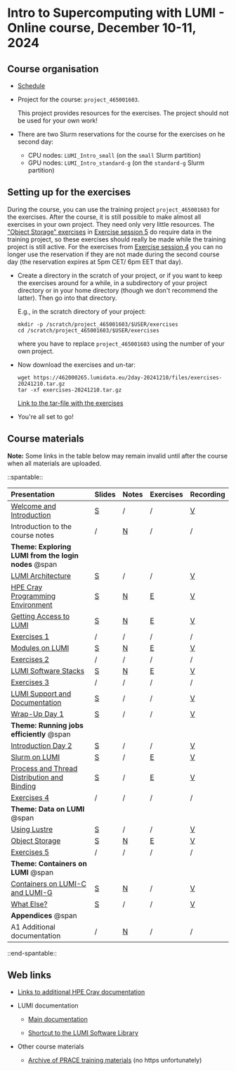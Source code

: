 # Intro to Supercomputing with LUMI - Online course, December 10-11, 2024

## Course organisation

-   [Schedule](schedule.md)

<!--
-   [HedgeDoc for questions](https://md.sigma2.no/lumi-intro-course-amsterdam-may24?both)
-->

-   Project for the course: `project_465001603`.

    This project provides resources for the exercises. The project should not be used for your own work!

-   There are two Slurm reservations for the course for the exercises on he second day:

    -   CPU nodes: `LUMI_Intro_small` (on the `small` Slurm partition)
    -   GPU nodes: `LUMI_Intro_standard-g` (on the `standard-g` Slurm partition)

## Setting up for the exercises

During the course, you can use the training project `project_465001603` for the exercises.
After the course, it is still possible to make almost all exercises in your own project.
They need only very little resources. The ["Object Storage" exercises](E10-ObjectStorage.md)
in [Exercise session 5](ME10-Exercises-5.md) do require data in the training project, so
these exercises should really be made while the training project is still active. For the
exercises from [Exercise session 4](ME08-Exercises-4.md) you can no longer use the reservation
if they are not made during the second course day (the reservation expires at 5pm CET/ 6pm EET that
day).

-   Create a directory in the scratch of your project, or if you want to
    keep the exercises around for a while, in a subdirectory of your project directory 
    or in your home directory (though we don't recommend the latter).
    Then go into that directory.

    E.g., in the scratch directory of your project:

    ```
    mkdir -p /scratch/project_465001603/$USER/exercises
    cd /scratch/project_465001603/$USER/exercises
    ```

    where you have to replace `project_465001603` using the number of your own project.

-   Now download the exercises and un-tar:

    ```
    wget https://462000265.lumidata.eu/2day-20241210/files/exercises-20241210.tar.gz
    tar -xf exercises-20241210.tar.gz
    ```

    [Link to the tar-file with the exercises](https://462000265.lumidata.eu/2day-20241210/files/exercises-20241210.tar.gz)

-   You're all set to go!


## Course materials

**Note:** Some links in the table below may remain invalid until after the course when all
materials are uploaded.

<!-- Note: spantable fails if there are spaces after the trailing |! -->
::spantable::

| Presentation | Slides | Notes | Exercises | Recording |
|:-------------|:-------|:------|:----------|:----------|
| [Welcome and Introduction](MI01-IntroductionCourse.md) | [S](https://462000265.lumidata.eu/2day-20241210/files/LUMI-2day-20241210-I01-IntroductionCourse.pdf) | / | / | [V](MI01-IntroductionCourse.md) |
| Introduction to the course notes | / | [N](00-Introduction.md) | / |  / |
| **Theme: Exploring LUMI from the login nodes** @span |  |  |  |  |
| [LUMI Architecture](M01-Architecture.md) | [S](https://462000265.lumidata.eu/2day-20241210/files/LUMI-2day-20241210-01-Architecture.pdf) | / | / | [V](M01-Architecture.md) |
| [HPE Cray Programming Environment](M02-CPE.md) | [S](https://462000265.lumidata.eu/2day-20241210/files/LUMI-2day-20241210-02-CPE.pdf) | [N](02-CPE.md) | [E](E02-CPE.md) | [V](M02-CPE.md) |
| [Getting Access to LUMI](M03-Access.md) | [S](https://462000265.lumidata.eu/2day-20241210/files/LUMI-2day-20241210-03-Access.pdf) | [N](03-Access.md) | [E](E03-Access.md) | [V](M03-Access.md) |
| [Exercises 1](ME03-Exercises-1.md) | / | / | /  | / |
| [Modules on LUMI](M04-Modules.md) | [S](https://462000265.lumidata.eu/2day-20241210/files/LUMI-2day-20241210-04-Modules.pdf) | [N](04-Modules.md) | [E](E04-Modules.md) | [V](M04-Modules.md) |
| [Exercises 2](ME04-Exercises-2.md) | / | / | / | / |
| [LUMI Software Stacks](M05-SoftwareStacks.md) | [S](https://462000265.lumidata.eu/2day-20241210/files/LUMI-2day-20241210-05-SoftwareStacks.pdf) | [N](05-SoftwareStacks.md) | [E](E05-SoftwareStacks.md) | [V](M05-SoftwareStacks.md) |
| [Exercises 3](ME05-Exercises-3.md) | / | / | / | / |
| [LUMI Support and Documentation](M06-Support.md) | [S](https://462000265.lumidata.eu/2day-20241210/files/LUMI-2day-20241210-06-Support.pdf) | / | / | [V](M06-Support.md) |
| [Wrap-Up Day 1](MI02-WrapUpDay1.md) | [S](https://462000265.lumidata.eu/2day-20241210/files/LUMI-2day-20241210-I02-WrapUpDay1.pdf) | / | / | [V](MI02-WrapUpDay1.md) |
| **Theme: Running jobs efficiently** @span |  |  |  |  |
| [Introduction Day 2](MI03-IntroductionDay2.md) | [S](https://462000265.lumidata.eu/2day-20241210/files/LUMI-2day-20241210-I03-IntroductionDay2.pdf) | / | / | [V](MI03-IntroductionDay2.md) |
| [Slurm on LUMI](M07-Slurm.md) | [S](https://462000265.lumidata.eu/2day-20241210/files/LUMI-2day-20241210-07-Slurm.pdf) | / | [E](E07-Slurm.md) | [V](M07-Slurm.md) |
| [Process and Thread Distribution and Binding](M08-Binding.md) | [S](https://462000265.lumidata.eu/2day-20241210/files/LUMI-2day-20241210-08-Binding.pdf) | / | [E](E08-Binding.md) | [V](M08-Binding.md) |
| [Exercises 4](ME08-Exercises-4.md) | / | / | / | / |
| **Theme: Data on LUMI** @span |  |  |  |  |
| [Using Lustre](M09-Lustre.md) | [S](https://462000265.lumidata.eu/2day-20241210/files/LUMI-2day-20241210-09-Lustre.pdf) | / | / | [V](M09-Lustre.md) |
| [Object Storage](M10-ObjectStorage.md) | [S](https://462000265.lumidata.eu/2day-20241210/files/LUMI-2day-20241210-10-ObjectStorage.pdf) | [N](10-ObjectStorage.md) | [E](E10-ObjectStorage) | [V](M10-ObjectStorage.md) |
| [Exercises 5](ME10-Exercises-5.md) | / | / | / | / |
| **Theme: Containers on LUMI** @span |  |  |  |  |
| [Containers on LUMI-C and LUMI-G](M11-Containers.md) | [S](https://462000265.lumidata.eu/2day-20241210/files/LUMI-2day-20241210-11-Containers.pdf) | [N](11-Containers.md) | / | [V](M11-Containers.md) |
| [What Else?](MI04-WhatElse.md) | [S](https://462000265.lumidata.eu/2day-20241210/files/LUMI-2day-20241210-I04-WhatElse.pdf) | / | / | [V](MI04-WhatElse.md) |
| **Appendices** @span |  |  |  |  |
| A1 Additional documentation | / | [N](A01-Documentation.md) | / | / |

::end-spantable::

<!--
Copy from previous notes, still including links to notes that are no longer valid:

| Presentation | Slides | Notes | Exercises | Recording |
|:-------------|:-------|:------|:----------|:----------|
| [Welcome and Introduction](MI01-IntroductionCourse.md) | [S](https://462000265.lumidata.eu/2day-20241210/files/LUMI-2day-20241210-I01-IntroductionCourse.pdf) | / | / | [V](MI01-IntroductionCourse.md) |
| Introduction to the course notes | / | [N](00-Introduction.md) | / |  / | 
| [LUMI Architecture](M01-Architecture.md) | [S](https://462000265.lumidata.eu/2day-20241210/files/LUMI-2day-20241210-01-Architecture.pdf) | [N](01-Architecture.md) | / | [V](M01-Architecture.md) |
| [HPE Cray Programming Environment](M02-CPE.md) | [S](https://462000265.lumidata.eu/2day-20241210/files/LUMI-2day-20241210-02-CPE.pdf) | [N](02-CPE.md) | [E](E02-CPE.md) | [V](M02-CPE.md) |
| [Getting Access to LUMI](M03-Access.md) | [S](https://462000265.lumidata.eu/2day-20241210/files/LUMI-2day-20241210-03-Access.pdf) | [N](03-Access.md) | [E](E03-Access.md) | [V](M03-Access.md) |
| [Exercises 1](ME03-Exercises-1.md) | / | / | /  | / |
| [Modules on LUMI](M04-Modules.md) | [S](https://462000265.lumidata.eu/2day-20241210/files/LUMI-2day-20241210-04-Modules.pdf) | [N](04-Modules.md) | [E](E04-Modules.md) | [V](M04-Modules.md) |
| [Exercises 2](ME04-Exercises-2.md) | / | / | / | / |
| [LUMI Software Stacks](M05-SoftwareStacks.md) | [S](https://462000265.lumidata.eu/2day-20241210/files/LUMI-2day-20241210-05-SoftwareStacks.pdf) | [N](05-SoftwareStacks.md) | [E](E05-SoftwareStacks.md) | [V](M05-SoftwareStacks.md) |
| [Exercises 3](ME05-Exercises-3.md) | / | / | / | / |
| [LUMI Support and Documentation](M06-Support.md) | [S](https://462000265.lumidata.eu/2day-20241210/files/LUMI-2day-20241210-06-Support.pdf) | [N](06-Support.md) | / | [V](M06-Support.md) |
| [Wrap-Up Day 1](MI02-WrapUpDay1.md) | [S](https://462000265.lumidata.eu/2day-20241210/files/LUMI-2day-20241210-I02-WrapUpDay1.pdf) | / | / | [V](MI02-WrapUpDay1.md) |
| [Introduction Day 2](MI03-IntroductionDay2.md) | [S](https://462000265.lumidata.eu/2day-20241210/files/LUMI-2day-20241210-I03-IntroductionDay2.pdf) | / | / | [V](MI03-IntroductionDay2.md) |
| [Slurm on LUMI](M07-Slurm.md) | [S](https://462000265.lumidata.eu/2day-20241210/files/LUMI-2day-20241210-07-Slurm.pdf) | [N](07-Slurm.md) | [E](E07-Slurm.md) | [V](M07-Slurm.md) |
| [Process and Thread Distribution and Binding](M08-Binding.md) | [S](https://462000265.lumidata.eu/2day-20241210/files/LUMI-2day-20241210-08-Binding.pdf) | [N](08-Binding.md) | [E](E08-Binding.md) | [V](M08-Binding.md) | 
| [Exercises 4](ME08-Exercises-4.md) | / | / | / | / |
| [Using Lustre](M09-Lustre.md) | [S](https://462000265.lumidata.eu/2day-20241210/files/LUMI-2day-20241210-09-Lustre.pdf) | [N](09-Lustre.md) | / | [V](M09-Lustre.md) |
| [Object Storage](M10-ObjectStorage.md) | [S](https://462000265.lumidata.eu/2day-20241210/files/LUMI-2day-20241210-10-ObjectStorage.pdf) | [N](10-ObjectStorage.md) | [E](E10-ObjectStorage) | [V](M10-ObjectStorage.md) |
| [Exercises 5](ME10-Exercises-5.md) | / | / | / | / |
| [Containers on LUMI-C and LUMI-G](M11-Containers.md) | [S](https://462000265.lumidata.eu/2day-20241210/files/LUMI-2day-20241210-11-Containers.pdf) | [N](11-Containers.md) | / | [V](M11-Containers.md) |
| [Demo 1 (optional)](Demo1.md) | / | [N](Demo1.md) | / | [V](Demo1.md#video-of-the-demo) |
| [Demo 2 (optional)](Demo2.md) | / | [N](Demo2.md) | / | [V](Demo2.md#video-of-the-demo) |
| [What Else?](MI04-WhatElse.md) | [S](https://462000265.lumidata.eu/2day-20241210/files/LUMI-2day-20241210-I04-WhatElse.pdf) | / | / | [V](MI04-WhatElse.md) |
| A1 Additional documentation | / | [N](A01-Documentation.md) | / | / | 
-->


## Web links

-   [Links to additional HPE Cray documentation](A01-Documentation.md)

-   LUMI documentation

    -   [Main documentation](https://docs.lumi-supercomputer.eu/)

    -   [Shortcut to the LUMI Software Library](https://lumi-supercomputer.github.io/LUMI-EasyBuild-docs/)

-   Other course materials

    -   [Archive of PRACE training materials](https://training.prace-ri.eu/) (no https unfortunately)


<!--
## Acknowledgement

Though a LUST course, the course borrows a lot of material from
[a similar course prepared by the Belgian local organisation](https://klust.github.io/LUMI-BE-training-materials/intro-evolving/),
which in turn was prepared in the framework of the 
[VSC](https://www.vscentrum.be/) Tier-0 support activities.
The VSC is funded by 
[FWO - Fonds Wetenschappelijk Onderzoek - Vlaanderen](https://www.fwo.be/en/)
(or Research Foundation – Flanders). 
-->
